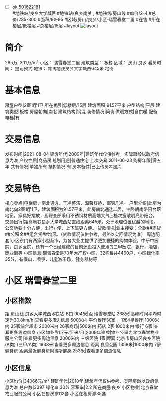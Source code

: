 - [ ] ok [501622181](https://bj.5i5j.com/ershoufang/501622181.html)  
 #地铁站/良乡大学城西 #地铁站/良乡南关 ,  #地铁线/房山线
#单价/2-4 #总价/285-300 #面积/90-95   #区域/房山/良乡/小区-瑞雪春堂二里 #在售 #所在楼层/低楼层 #总楼层/15层 #layout 
![layout](http://image2a.5i5j.com/bdir/layout/292490.jpg_P5.jpg) 
# 简介 
 285万,  3.11万/m² 
小区： 瑞雪春堂二里
建筑类型： 板楼
区域： 房山 良乡
看房时间： 提前预约
地铁： 距离地铁良乡大学城西645米 地图
# 基本信息 
 房屋户型|2室1厅1卫
所在楼层|低楼层/15层
建筑面积|91.57平米
户型结构|平层
建筑类型|板楼
房屋朝向|南北
建筑结构|钢混
装修情况|简装
供暖方式|自供暖
配备电梯|有
# 交易信息 
 发布时间|2021-08-04
建筑年代|2009年|建筑年代仅供参考，实际房龄以政府信息为准
产权性质|商品房
规划用途|普通住宅
上次交易|2011-06-23
购房年限|满五年
共有情况|单独所有
抵押情况|有
房本备件|已上传房本照片
# 交易特色 
 核心卖点|电梯房，南北通透，干净整洁，温馨舒适，窗明几净。
户型介绍|此房为南北向2室1厅1卫，建筑面积为91.57平米，此房南北通透二居，主卧朝南带阳台落地窗，家具好摆放，厨房全部采用不锈钢材质高端大气上档次宽敞明亮带阳台。
交通出行|距离地铁良乡大学城西站直线距离645米，处于地理位置优越的地段。 公交地铁十分方便，出行方便，上下班更方便。
贷款情况|业主接受：全款##商贷##公积金##组合贷##均可。（贷款情况仅供参考，最终以实际情况为准）
周边配套|小区东门有两家小型超市，为各大业主提供了更加便捷的购物体验，中研中医院，良乡医院，还有一个已经建成的目前还没投入使用的三甲医院，银行，酒店，商业街等
小区信息|瑞雪春堂是70年大产权小区，32栋楼共4400户，小区绿化率35%，有假山，喷泉，儿童游乐场，健身器材等
# 小区 瑞雪春堂二里
## 小区指数 
 距 房山线 良乡大学城西地铁站-B口 904米|距 瑞雪春堂站 268米|高峰时间平均时速为30.8km/h|查看更多周边信息
500米内 平价餐厅30家 ，1家4星餐厅|1000米内 35家综合超市
2000米内 26家商场|500米内 药店 2家
1000米内 银行 6家|查看更多周边信息
小区物业费1.7元/平米/月|2009年建成|物业公司为北京春堂物业服务公司|查看更多周边信息
2000米内 三级医院 1家|距离 北京市房山区良乡医院(A类) (三甲/A类) 1938米|查看更多周边信息
距离 良香公园 1358米|1000米内 7家 健身房
距离最近健身房阿瑞斯健身 253米|查看更多周边信息
## 小区信息 
 小区均价|34066元/m²
建筑年代|2010年|建筑年代仅供参考，实际房龄以政府信息为准
总户数|3397
绿化率|30%
容积率|2.2
所在商圈|良乡
小区物业|北京春堂物业服务公司
小区在售房源112套
小区在租房源35套
